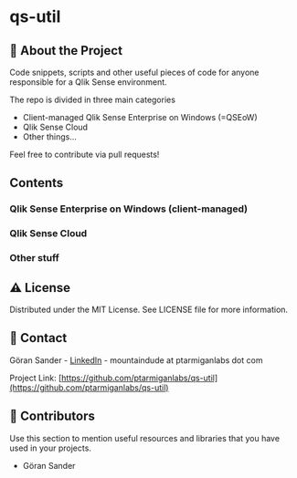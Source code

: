 # qs-util

## :star2: About the Project

Code snippets, scripts and other useful pieces of code for anyone responsible for a Qlik Sense environment.

The repo is divided in three main categories

* Client-managed Qlik Sense Enterprise on Windows (=QSEoW)
* Qlik Sense Cloud
* Other things...

Feel free to contribute via pull requests!

## Contents

### Qlik Sense Enterprise on Windows (client-managed)

### Qlik Sense Cloud

### Other stuff

## :warning: License

Distributed under the MIT License. See LICENSE file for more information.

## :handshake: Contact

Göran Sander - [LinkedIn](https://www.linkedin.com/in/gorsan/) - mountaindude at ptarmiganlabs dot com

Project Link: [https://github.com/ptarmiganlabs/qs-util](https://github.com/ptarmiganlabs/qs-util)

## :gem: Contributors

Use this section to mention useful resources and libraries that you have used in your projects.

* Göran Sander
